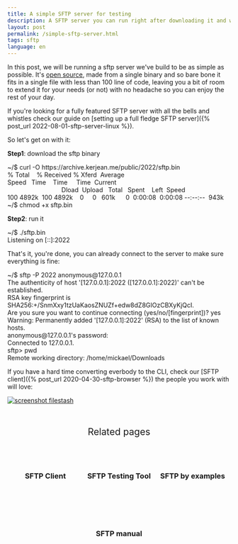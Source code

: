 ```yaml
---
title: A simple SFTP server for testing
description: A SFTP server you can run right after downloading it and without configuration
layout: post
permalink: /simple-sftp-server.html
tags: sftp
language: en
---
```


In this post, we will be running a sftp server we've build to be as simple as possible. It's [open source](https://gist.github.com/mickael-kerjean/4d5aa508d45df5e1bfacb14432b83e62), made from a single binary and so bare bone it fits in a single file with less than 100 line of code, leaving you a bit of room to extend it for your needs (or not) with no headache so you can enjoy the rest of your day.

If you're looking for a fully featured SFTP server with all the bells and whistles check our guide on [setting up a full fledge SFTP server]({% post_url 2022-08-01-sftp-server-linux %}).

So let's get on with it:

**Step1**: download the sftp binary
<div class="terminal">
<span class="prompt">~/$ </span>curl -O https://archive.kerjean.me/public/2022/sftp.bin<br>
<span class="stdout">
  % Total&nbsp;&nbsp;&nbsp;&nbsp;% Received % Xferd&nbsp;&nbsp;Average Speed&nbsp;&nbsp;&nbsp;Time&nbsp;&nbsp;&nbsp;&nbsp;Time&nbsp;&nbsp;&nbsp;&nbsp;&nbsp;Time&nbsp;&nbsp;Current<br/>
&nbsp;&nbsp;&nbsp;&nbsp;&nbsp;&nbsp;&nbsp;&nbsp;&nbsp;&nbsp;&nbsp;&nbsp;&nbsp;&nbsp;&nbsp;&nbsp;&nbsp;&nbsp;&nbsp;&nbsp;&nbsp;&nbsp;&nbsp;&nbsp;&nbsp;&nbsp;&nbsp;&nbsp;&nbsp;&nbsp;
Dload&nbsp;&nbsp;Upload&nbsp;&nbsp;&nbsp;Total&nbsp;&nbsp;&nbsp;Spent&nbsp;&nbsp;&nbsp;&nbsp;Left&nbsp;&nbsp;Speed<br/>
100 4892k&nbsp;&nbsp;100 4892k&nbsp;&nbsp;&nbsp;&nbsp;0&nbsp;&nbsp;&nbsp;&nbsp;&nbsp;0&nbsp;&nbsp;&nbsp;601k&nbsp;&nbsp;&nbsp;&nbsp;&nbsp;&nbsp;0&nbsp;&nbsp;0:00:08&nbsp;&nbsp;0:00:08 --:--:--&nbsp;&nbsp;943k<br/>
</span>
<span class="prompt">~/$ </span>chmod +x sftp.bin<br>
</div>

**Step2**: run it
<div class="terminal">
<span class="prompt">~/$ </span>./sftp.bin<br>
<span class="stdout">
Listening on [::]:2022
</span>
</div>


That's it, you're done, you can already connect to the server to make sure everything is fine:
<div class="terminal">
<span class="prompt">~/$ </span>sftp -P 2022 anonymous@127.0.0.1<br>
<span class="stdout">
The authenticity of host '[127.0.0.1]:2022 ([127.0.0.1]:2022)' can't be established.<br>
RSA key fingerprint is SHA256:+/SnmXxy1tzUaKaosZNUZf+edw8dZ8GIOzCBXyKjQcI.<br>
Are you sure you want to continue connecting (yes/no/[fingerprint])? </span>yes<span class="stdout"><br>
Warning: Permanently added '[127.0.0.1]:2022' (RSA) to the list of known hosts.<br>
anonymous@127.0.0.1's password: <br>
Connected to 127.0.0.1.<br>
</span>
<span class="prompt">sftp> </span>pwd<br>
<span class="stdout">
Remote working directory: /home/mickael/Downloads<br/>
</span>
</div>

If you have a hard time converting everbody to the CLI, check our [SFTP client]({% post_url 2020-04-30-sftp-browser %}) the people you work with will love:

<a href="{% post_url 2020-04-30-sftp-browser %}"><img alt="screenshot filestash" src="/img/screenshots/viewerpage.png" class="fancy"></a>

<div class="related">
    <div class="title">
        Related pages<br>
        <img src="https://mickael.kerjean.me/assets/img/arrow_bottom.png"/>
    </div>
    <div class="related_content">
        <a href="{% post_url 2020-04-30-sftp-browser %}"><h3 class="no-anchor">SFTP Client</h3></a><a href="{% post_url 2020-08-31-sftp-online-test %}"><h3 class="no-anchor">SFTP Testing Tool</h3></a><a href="{% post_url 2020-07-01-sftp-example %}"><h3 class="no-anchor">SFTP by examples</h3></a><a href="{% post_url 2020-07-02-man-sftp %}"><h3 class="no-anchor">SFTP manual</h3></a>
    </div>
</div>
<style>
 .related{ text-align:center;margin-top:50px;}
 .related .title{
     font-size: 1.5em;
     margin-top: 30px;
 }
 .related .title img{
     animation: bounce 1s infinite alternate;
     width: 16px;
     height: 17px;
 }
 .related .related_content { margin-top:5px; }
 .related .related_content h3 {
     background: var(--bg-color);
     padding: 50px 0;
     border-radius: 5px;
     margin: 0!important;
 }
 .related .related_content a{
     display: inline-block;
     width: calc(33% - 10px);
     padding: 5px;
     text-decoration: none!important;
 }
 .related .related_content a:hover{
     transform: scale(1.1);
     transition: ease 0.3s transform;
 }
 .related .related_content a:hover h3{
     background: var(--emphasis-primary);
     transition: ease 0.3s background;
 }

 @media only screen and (max-width: 550px) {
     .related .related_content a{ width: 100%; }
 }
 @keyframes bounce {
     from {
         transform: translate3d(0,0,0);
     }
     to {
         transform: translate3d(0,-8px,0);
     }
 }
</style>

<script type="application/ld+json">
{
  "@context": "http://schema.org",
  "@type": "SoftwareApplication",
  "name": "Simple SFTP Server",
  "applicationCategory": "Utility",
  "operatingSystem": "Linux",
  "downloadUrl": "https://archive.kerjean.me/public/2022/sftp.bin",
  "softwareVersion": "1.0",
  "description": "A minimalistic SFTP server for testing purpose"
}
</script>
